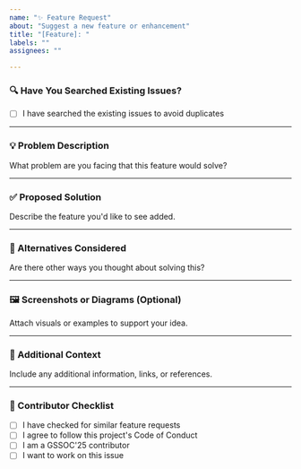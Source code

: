 ```yaml
---
name: "✨ Feature Request"
about: "Suggest a new feature or enhancement"
title: "[Feature]: "
labels: ""
assignees: ""

---
```


### 🔍 Have You Searched Existing Issues?

- [ ] I have searched the existing issues to avoid duplicates

---

### 💡 Problem Description  
What problem are you facing that this feature would solve?

---

### ✅ Proposed Solution  
Describe the feature you'd like to see added.

---

### 🔄 Alternatives Considered  
Are there other ways you thought about solving this?

---

### 🖼️ Screenshots or Diagrams (Optional)  
Attach visuals or examples to support your idea.

---

### 📘 Additional Context  
Include any additional information, links, or references.

---

### 🙌 Contributor Checklist

- [ ] I have checked for similar feature requests  
- [ ] I agree to follow this project's Code of Conduct  
- [ ] I am a GSSOC'25 contributor  
- [ ] I want to work on this issue  